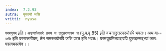 ```yaml
---
index:  7.2.93
sutra:  यूयवयौ जसि
vritti:  nyasa
---
```


`परमयूयम्` इति। `अङ्गाधिकारे तस्य च तदुत्तरपदस्य च` (पु.प.वृ.85) इति वचनादुत्तरपदयोरपि भवतः। अथ वा--`जसि` इति परसप्तमीयम्, तेन समस्तयोरपि जसि परत इति भवतः। परमयूयमित्यादावपि युष्मदस्मद्भ्यां जसः परत्वमस्त्येव।।

